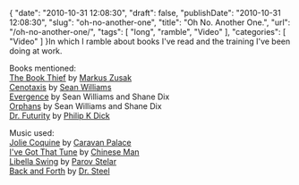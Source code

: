 {
    "date": "2010-10-31 12:08:30",
    "draft": false,
    "publishDate": "2010-10-31 12:08:30",
    "slug": "oh-no-another-one",
    "title": "Oh No. Another One.",
    "url": "\/oh-no-another-one\/",
    "tags": [
        "long",
        "ramble",
        "Video"
    ],
    "categories": [
        "Video"
    ]
}In which I ramble about books I've read and the training I've been doing
at work.

Books mentioned:\
[The Book
Thief](http://www.bookdepository.com/book/9780375831003/The-Book-Thief?a_aid=geekorium)
by [Markus Zusak](http://en.wikipedia.org/wiki/The_Book_Thief)\
[Cenotaxis](http://www.bookdepository.com/book/9781932265262/Cenotaxis?a_aid=geekorium)
by [Sean Williams](http://en.wikipedia.org/wiki/Sean_Williams_(author))\
[Evergence](http://www.bookdepository.com/book/9781874082347/The-Prodigal-Sun?a_aid=geekorium)
by Sean Williams and Shane Dix\
[Orphans](http://www.bookdepository.com/book/9780732275273/Echoes-of-Earth?a_aid=geekorium)
by Sean Williams and Shane Dix\
[Dr.
Futurity](http://www.bookdepository.com/book/9781400030095/Dr.-Futurity?a_aid=geekorium)
by [Philip K Dick](http://en.wikipedia.org/wiki/Dr._Futurity)

Music used:\
[Jolie Coquine](http://www.youtube.com/watch?v=EE7XkaFFtGE) by [Caravan
Palace](http://www.myspace.com/caravanpalace)\
[I've Got That Tune](http://www.youtube.com/watch?v=X524UgGv-os) by
[Chinese Man](http://www.myspace.com/chinesemanrecords)\
[Libella Swing](http://www.youtube.com/watch?v=bq9DyAJpuKk) by [Parov
Stelar](http://www.parovstelar.com/)\
[Back and Forth](http://www.youtube.com/watch?v=WVvlVHdLCx0) by [Dr.
Steel](http://www.doctorsteel.com/)